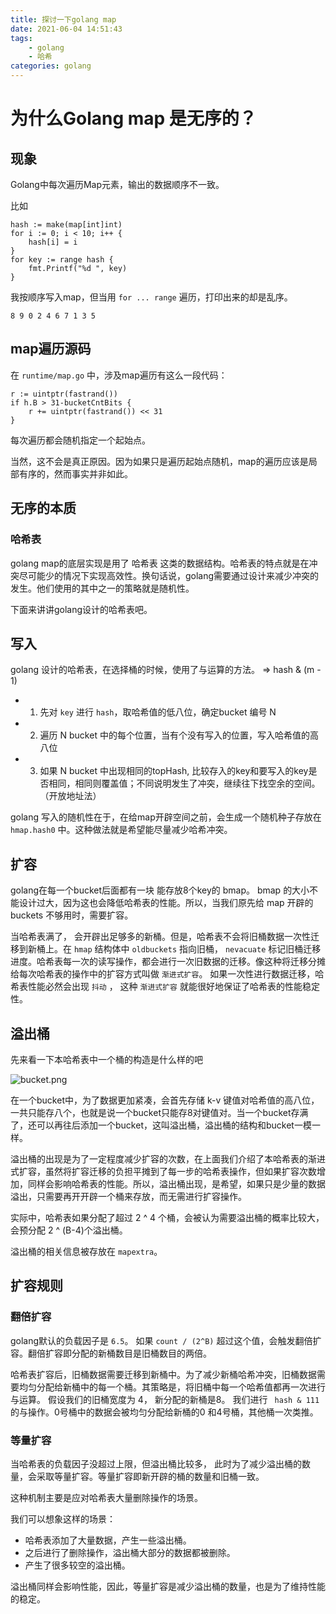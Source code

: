 ```yaml
---
title: 探讨一下golang map
date: 2021-06-04 14:51:43
tags:
    - golang
    - 哈希
categories: golang
---
```


# 为什么Golang map 是无序的？

## 现象

Golang中每次遍历Map元素，输出的数据顺序不一致。

比如
```
hash := make(map[int]int)
for i := 0; i < 10; i++ {
    hash[i] = i
}
for key := range hash {
    fmt.Printf("%d ", key)
}
```
我按顺序写入map，但当用 `for ... range` 遍历，打印出来的却是乱序。

```
8 9 0 2 4 6 7 1 3 5
```

## map遍历源码

在 `runtime/map.go` 中，涉及map遍历有这么一段代码：
```
r := uintptr(fastrand())
if h.B > 31-bucketCntBits {
    r += uintptr(fastrand()) << 31
}
```

每次遍历都会随机指定一个起始点。

当然，这不会是真正原因。因为如果只是遍历起始点随机，map的遍历应该是局部有序的，然而事实并非如此。

## 无序的本质

### 哈希表

golang map的底层实现是用了 哈希表 这类的数据结构。哈希表的特点就是在冲突尽可能少的情况下实现高效性。换句话说，golang需要通过设计来减少冲突的发生。他们使用的其中之一的策略就是随机性。

下面来讲讲golang设计的哈希表吧。

## 写入

golang 设计的哈希表，在选择桶的时候，使用了与运算的方法。 => hash & (m - 1)

- 1. 先对 `key` 进行 `hash`，取哈希值的低八位，确定bucket 编号 N
- 2. 遍历 N bucket 中的每个位置，当有个没有写入的位置，写入哈希值的高八位
- 3. 如果 N bucket 中出现相同的topHash, 比较存入的key和要写入的key是否相同，相同则覆盖值；不同说明发生了冲突，继续往下找空余的空间。（开放地址法）

golang 写入的随机性在于，在给map开辟空间之前，会生成一个随机种子存放在 `hmap.hash0` 中。这种做法就是希望能尽量减少哈希冲突。

## 扩容

golang在每一个bucket后面都有一块 能存放8个key的 bmap。 bmap 的大小不能设计过大，因为这也会降低哈希表的性能。所以，当我们原先给 map 开辟的 buckets 不够用时，需要扩容。

当哈希表满了， 会开辟出足够多的新桶。但是，哈希表不会将旧桶数据一次性迁移到新桶上。在 `hmap` 结构体中 `oldbuckets` 指向旧桶， `nevacuate` 标记旧桶迁移进度。哈希表每一次的读写操作，都会进行一次旧数据的迁移。像这种将迁移分摊给每次哈希表的操作中的扩容方式叫做 `渐进式扩容`。 如果一次性进行数据迁移，哈希表性能必然会出现 `抖动` ， 这种 `渐进式扩容` 就能很好地保证了哈希表的性能稳定性。

## 溢出桶

先来看一下本哈希表中一个桶的构造是什么样的吧

![bucket.png](https://i.loli.net/2021/06/04/gx38I1OpQboA2Gl.png)


在一个bucket中，为了数据更加紧凑，会首先存储 k-v 键值对哈希值的高八位，一共只能存八个，也就是说一个bucket只能存8对键值对。当一个bucket存满了，还可以再往后添加一个bucket，这叫溢出桶，溢出桶的结构和bucket一模一样。

溢出桶的出现是为了一定程度减少扩容的次数，在上面我们介绍了本哈希表的渐进式扩容，虽然将扩容迁移的负担平摊到了每一步的哈希表操作，但如果扩容次数增加，同样会影响哈希表的性能。所以，溢出桶出现，是希望，如果只是少量的数据溢出，只需要再开开辟一个桶来存放，而无需进行扩容操作。

实际中，哈希表如果分配了超过 2 ^ 4 个桶，会被认为需要溢出桶的概率比较大，会预分配 2 ^ (B-4)个溢出桶。

溢出桶的相关信息被存放在 `mapextra`。

## 扩容规则

### 翻倍扩容
golang默认的负载因子是 `6.5`。 如果 `count / (2^B)` 超过这个值，会触发翻倍扩容。翻倍扩容即分配的新桶数目是旧桶数目的两倍。

哈希表扩容后，旧桶数据需要迁移到新桶中。为了减少新桶哈希冲突，旧桶数据需要均匀分配给新桶中的每一个桶。其策略是，将旧桶中每一个哈希值都再一次进行与运算。 假设我们的旧桶宽度为 4， 新分配的新桶是8。 我们进行 ` hash & 111` 的与操作。0号桶中的数据会被均匀分配给新桶的0 和4号桶，其他桶一次类推。

### 等量扩容
当哈希表的负载因子没超过上限，但溢出桶比较多， 此时为了减少溢出桶的数量，会采取等量扩容。等量扩容即新开辟的桶的数量和旧桶一致。

这种机制主要是应对哈希表大量删除操作的场景。

我们可以想象这样的场景：
- 哈希表添加了大量数据，产生一些溢出桶。
- 之后进行了删除操作，溢出桶大部分的数据都被删除。
- 产生了很多较空的溢出桶。

溢出桶同样会影响性能，因此，等量扩容是减少溢出桶的数量，也是为了维持性能的稳定。